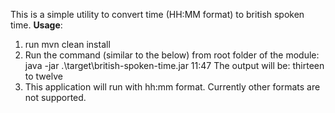 This is a simple utility to convert time (HH:MM format) to british spoken time.
**Usage**:
1. run mvn clean install
2. Run the command (similar to the below) from root folder of the module:
  java -jar .\target\british-spoken-time.jar 11:47
The output will be: thirteen to twelve
3. This application will run with hh:mm format. Currently other formats are not supported.
